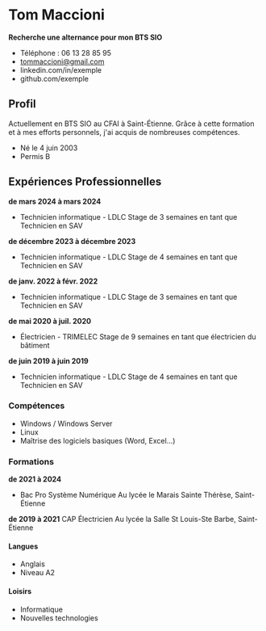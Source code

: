 # Tom Maccioni

**Recherche une alternance pour mon BTS SIO**


- Téléphone : 06 13 28 85 95
- tommaccioni@gmail.com
- linkedin.com/in/exemple 
- github.com/exemple	

## Profil
Actuellement en BTS SIO au CFAI à Saint-Étienne. Grâce à cette formation et à mes efforts personnels, j'ai acquis de nombreuses compétences.
- Né le 4 juin 2003
- Permis B

## Expériences Professionnelles

**de mars 2024 à mars 2024**
- Technicien informatique - LDLC
Stage de 3 semaines en tant que Technicien en SAV
 
**de décembre 2023 à décembre 2023**
- Technicien informatique - LDLC
Stage de 4 semaines en tant que Technicien en SAV

**de janv. 2022 à févr. 2022**
- Technicien informatique - LDLC
Stage de 3 semaines en tant que Technicien en SAV

**de mai 2020 à juil. 2020**
- Électricien - TRIMELEC
Stage de 9 semaines en tant que électricien du
bâtiment

**de juin 2019 à juin 2019**
- Technicien informatique - LDLC
Stage de 4 semaines en tant que Technicien en SAV

### Compétences

- Windows / Windows Server
- Linux
- Maîtrise des logiciels basiques (Word, Excel...) 

### Formations

**de 2021 à 2024**
- Bac Pro Système Numérique
Au lycée le Marais Sainte Thérèse, Saint-Étienne

**de 2019 à 2021**
CAP Électricien
Au lycée la Salle St Louis-Ste Barbe, Saint-Étienne

#### Langues
- Anglais
- Niveau A2


#### Loisirs
- Informatique
- Nouvelles technologies
